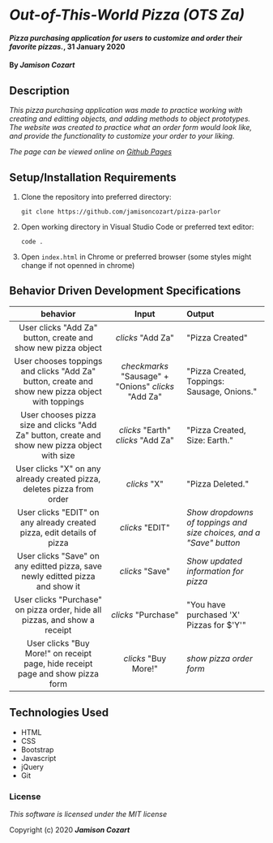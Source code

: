 # _Out-of-This-World Pizza (OTS Za)_

#### _Pizza purchasing application for users to customize and order their favorite pizzas._, 31 January 2020

#### By _**Jamison Cozart**_

## Description

_This pizza purchasing application was made to practice working with creating and editting objects, and adding methods to object prototypes. The website was created to practice what an order form would look like, and provide the functionality to customize your order to your liking._

_The page can be viewed online on [Github Pages](https://jamisoncozart.github.io/pizza-parlor/)_

## Setup/Installation Requirements

1. Clone the repository into preferred directory:
    ```
    git clone https://github.com/jamisoncozart/pizza-parlor
    ```
2. Open working directory in Visual Studio Code or preferred text editor:
    ```
    code .
    ```
3. Open `index.html` in Chrome or preferred browser (some styles might change if not openned in chrome)

## Behavior Driven Development Specifications

behavior | Input | Output
:---------:|:----:|:------
User clicks "Add Za" button, create and show new pizza object | _clicks_ "Add Za" | "Pizza Created"
User chooses toppings and clicks "Add Za" button, create and show new pizza object with toppings | _checkmarks_ "Sausage" + "Onions" _clicks_ "Add Za" | "Pizza Created, Toppings: Sausage, Onions."
User chooses pizza size and clicks "Add Za" button, create and show new pizza object with size | _clicks_ "Earth" _clicks_ "Add Za" | "Pizza Created, Size: Earth."
User clicks "X" on any already created pizza, deletes pizza from order | _clicks_ "X" | "Pizza Deleted."
User clicks "EDIT" on any already created pizza, edit details of pizza | _clicks_ "EDIT" | _Show dropdowns of toppings and size choices, and a "Save" button_
User clicks "Save" on any editted pizza, save newly editted pizza and show it | _clicks_ "Save" | _Show updated information for pizza_
User clicks "Purchase" on pizza order, hide all pizzas, and show a receipt | _clicks_ "Purchase" | "You have purchased 'X' Pizzas for $'Y'" 
User clicks "Buy More!" on receipt page, hide receipt page and show pizza form | _clicks_ "Buy More!" | _show pizza order form_


## Technologies Used

* HTML
* CSS
* Bootstrap
* Javascript
* jQuery
* Git

### License

*This software is licensed under the MIT license*

Copyright (c) 2020 **_Jamison Cozart_**
